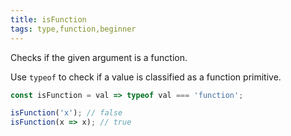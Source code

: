 ```yaml
---
title: isFunction
tags: type,function,beginner
---
```


Checks if the given argument is a function.

Use `typeof` to check if a value is classified as a function primitive.

```js
const isFunction = val => typeof val === 'function';
```

```js
isFunction('x'); // false
isFunction(x => x); // true
```